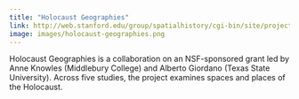 ```yaml
---
title: "Holocaust Geographies"
link: http://web.stanford.edu/group/spatialhistory/cgi-bin/site/project.php?id=1015
image: images/holocaust-geographies.png
---
```

Holocaust Geographies is a collaboration on an NSF-sponsored grant led by Anne Knowles (Middlebury College) and Alberto Giordano (Texas State University). Across five studies, the project examines spaces and places of the Holocaust.
